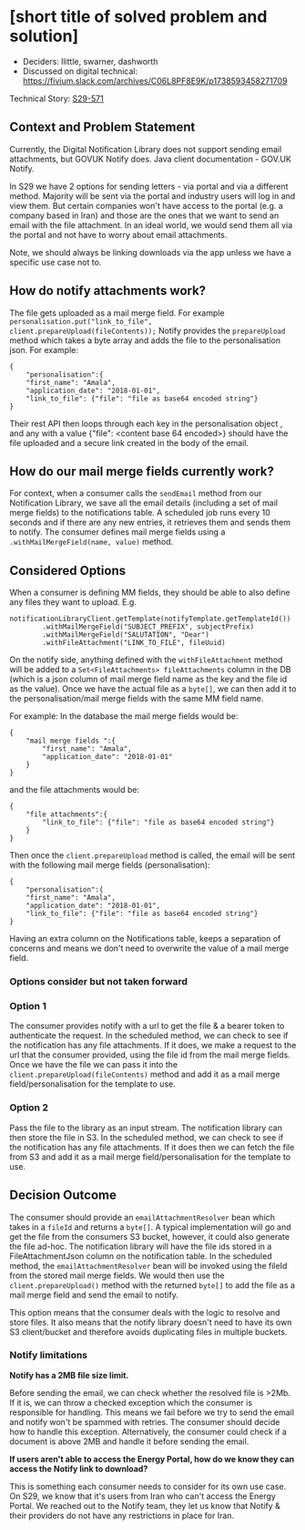 # [short title of solved problem and solution]

* Deciders: llittle, swarner, dashworth
* Discussed on digital technical: https://fivium.slack.com/archives/C06L8PF8E9K/p1738593458271709

Technical Story: [S29-571](https://fivium.atlassian.net/browse/S29-571)

## Context and Problem Statement
Currently, the Digital Notification Library does not support sending email attachments, but GOVUK Notify does.
Java client documentation - GOV.UK Notify.

In S29 we have 2 options for sending letters - via portal and via a different method. Majority will be sent via the portal and industry users will log in and view them. 
But certain companies won't have access to the portal (e.g. a company based in Iran) and those are the ones that we want to send an email with the file attachment. 
In an ideal world, we would send them all via the portal and not have to worry about email attachments.

Note, we should always be linking downloads via the app unless we have a specific use case not to.

## How do notify attachments work?
The file gets uploaded as a mail merge field. For example
`personalisation.put("link_to_file", client.prepareUpload(fileContents));`
Notify provides the `prepareUpload` method which takes a byte array and adds the file to the personalisation json. For example:
```
{
    "personalisation":{
    "first_name": "Amala",
    "application_date": "2018-01-01",
    "link_to_file": {"file": "file as base64 encoded string"}
}
```
Their rest API then loops through each key in the personalisation object , and any with a value {"file": <content base 64 encoded>} should have the file uploaded and a secure link created in the body of the email.

## How do our mail merge fields currently work?
For context, when a consumer calls the `sendEmail` method from our Notification Library, we save all the email details (including a set of mail merge fields) to the 
notifications table. A scheduled job runs every 10 seconds and if there are any new entries, it retrieves them and sends them to notify.
The consumer defines mail merge fields using a `.withMailMergeField(name, value)` method.

## Considered Options

When a consumer is defining MM fields, they should be able to also define any files they want to upload. E.g.
```
notificationLibraryClient.getTemplate(notifyTemplate.getTemplateId())
        .withMailMergeField("SUBJECT_PREFIX", subjectPrefix)
        .withMailMergeField("SALUTATION", "Dear")
        .withFileAttachment("LINK_TO_FILE", fileUuid)
```

On the notify side, anything defined with the `withFileAttachment` method will be added to a `Set<FileAttachments> fileAttachments` column in the DB (which is a json column 
of mail merge field name as the key and the file id as the value).
Once we have the actual file as a `byte[]`, we can then add it to the personalisation/mail merge fields with the same MM field name.

For example:
In the database the mail merge fields would be:
```
{
    "mail merge fields ":{
        "first_name": "Amala",
        "application_date": "2018-01-01"
    }
}
```

and the file attachments would be:
```
{
    "file attachments":{
        "link_to_file": {"file": "file as base64 encoded string"}
    }
}
```

Then once the `client.prepareUpload` method is called, the email will be sent with the following mail merge fields (personalisation):
```
{
    "personalisation":{
    "first_name": "Amala",
    "application_date": "2018-01-01",
    "link_to_file": {"file": "file as base64 encoded string"}
}
```
Having an extra column on the Notifications table, keeps a separation of concerns and means we don't need to overwrite the value of a mail merge field.

### Options consider but not taken forward
### Option 1
The consumer provides notify with a url to get the file & a bearer token to authenticate the request. In the scheduled method, we can check to see if the notification has
any file attachments. If it does, we make a request to the url that the consumer provided, using the file id from the mail merge fields. Once we have the file we can
pass it into the `client.prepareUpload(fileContents)` method and add it as a mail merge field/personalisation for the template to use.

### Option 2
Pass the file to the library as an input stream. The notification library can then store the file in S3. In the scheduled method, we can check to see if the notification 
has any file attachments. If it does then we can fetch the file from S3 and add it as a mail merge field/personalisation for the template to use.

## Decision Outcome
The consumer should provide an `emailAttachmentResolver` bean which takes in a `fileId` and returns a `byte[]`. A typical implementation will go and get the file from the
consumers S3 bucket, however, it could also generate the file ad-hoc. The notification library will have the file ids stored in a FileAttachmentJson column on the notification table.
In the scheduled method, the `emailAttachmentResolver` bean will be invoked using the fileId from the stored mail merge fields. We would then use the
`client.prepareUpload()` method with the returned `byte[]` to add the file as a mail merge field and send the email to notify.

This option means that the consumer deals with the logic to resolve and store files. It also means that the notify library doesn't need to have its own S3 client/bucket and therefore avoids 
duplicating files in multiple buckets.

### Notify limitations
**Notify has a 2MB file size limit.**

Before sending the email, we can check whether the resolved file is >2Mb. If it is, we can throw a checked exception which the consumer is responsible for handling. 
This means we fail before we try to send the email and notify won't be spammed with retries.
The consumer should decide how to handle this exception. Alternatively, the consumer could check if a document is above 2MB and handle it before sending the email.

**If users aren't able to access the Energy Portal, how do we know they can access the Notify link to download?**

This is something each consumer needs to consider for its own use case. On S29, we know that it's users from Iran who can't access the Energy Portal. We reached out to 
the Notify team, they let us know that Notify & their providers do not have any restrictions in place for Iran. 

